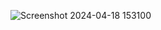 ![Screenshot 2024-04-18 153100](https://github.com/realg701/foodzilla/assets/125727302/ef5bbf14-0336-41d2-b1ab-9b9aecd070c6)
